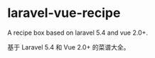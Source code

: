 # laravel-vue-recipe

A recipe box based on laravel 5.4 and vue 2.0+.

基于 Laravel 5.4 和 Vue 2.0+ 的菜谱大全。